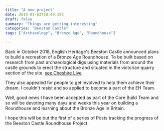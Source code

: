 ```yaml
---
title: "A new project"
date: 2019-01-03T10:49:19Z
draft: false
summary: "Things are getting interesting"
categories: "Beeston Castle"
tags: ["Archaeology", "Bronze Age", "Roundhouse"]

---
```

Back in October 2018, English Heritage's Beeston Castle announced plans to 
build a recreation of a Bronze Age Roundhouse. To be built based on research 
from past archaeological digs using materials from around the castle 
grounds to erect the structure and situated in the victorian quarry section of the site.
[see Cheshire Live](https://www.cheshire-live.co.uk/news/chester-cheshire-news/bronze-age-roundhouse-built-beeston-15281998)

They also appealed for people to get involved to help them achieve their dream. I 
couldn't resist and so applied to become a part of the EH Team.

Well, good news I have been accepted as part of the Core Build Team and so will be devoting many days and weeks 
this year on building a Roundhouse and learning about the Bronze Age in Britain.

I hope this will be but the first of a series of Posts tracking the progress of the 
Beeston Castle Roundhouse Project.